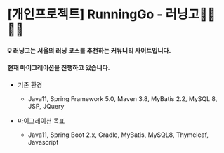 # [개인프로젝트] RunningGo - 러닝고🏃‍♀️🏃‍♂️
#### 💡 러닝고는 서울의 러닝 코스를 추천하는 커뮤니티 사이트입니다.
#### 현재 마이그레이션을 진행하고 있습니다.
* 기존 환경
  * Java11, Spring Framework 5.0, Maven 3.8, MyBatis 2.2, MySQL 8, JSP, JQuery

* 마이그레이션 목표
  * Java11, Spring Boot 2.x, Gradle, MyBatis, MySQL8, Thymeleaf, Javascript

